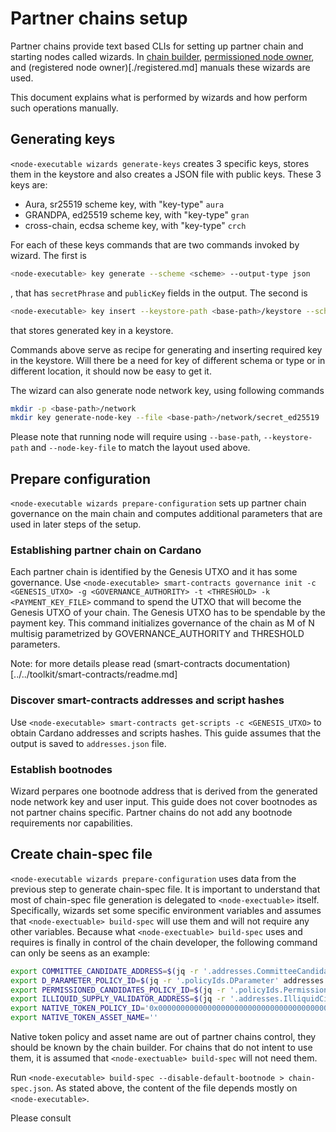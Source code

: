 # Partner chains setup

Partner chains provide text based CLIs for setting up partner chain and starting nodes called wizards.
In [chain builder](./chain_builder.md), [permissioned node owner](./permissioned.md), and (registered node owner)[./registered.md] manuals these wizards are used.

This document explains what is performed by wizards and how perform such operations manually.

## Generating keys

`<node-executable wizards generate-keys` creates 3 specific keys, stores them in the keystore and also creates a JSON file with public keys.
These 3 keys are:
* Aura, sr25519 scheme key, with "key-type" `aura`
* GRANDPA, ed25519 scheme key, with "key-type" `gran`
* cross-chain, ecdsa scheme key, with "key-type" `crch`

For each of these keys commands that are two commands invoked by wizard.
The first is
```bash
<node-executable> key generate --scheme <scheme> --output-type json
```
, that has `secretPhrase` and `publicKey` fields in the output.
The second is
```bash
<node-executable> key insert --keystore-path <base-path>/keystore --scheme <scheme> --key-type <key-type> --suri <secretPhrase>
```
that stores generated key in a keystore.

Commands above serve as recipe for generating and inserting required key in the keystore.
Will there be a need for key of different schema or type or in different location, it should now be easy to get it.

The wizard can also generate node network key, using following commands
```bash
mkdir -p <base-path>/network
mkdir key generate-node-key --file <base-path>/network/secret_ed25519
```

Please note that running node will require using `--base-path`, `--keystore-path` and `--node-key-file` to match the layout used above.

## Prepare configuration

`<node-executable wizards prepare-configuration` sets up partner chain governance on the main chain and computes additional parameters that are used in later steps of the setup.

### Establishing partner chain on Cardano

Each partner chain is identified by the Genesis UTXO and it has some governance.
Use `<node-executable> smart-contracts governance init -c <GENESIS_UTXO> -g <GOVERNANCE_AUTHORITY> -t <THRESHOLD> -k <PAYMENT_KEY_FILE>`
command to spend the UTXO that will become the Genesis UTXO of your chain.
The Genesis UTXO has to be spendable by the payment key.
This command initializes governance of the chain as M of N multisig parametrized by GOVERNANCE_AUTHORITY and THRESHOLD parameters.

Note: for more details please read (smart-contracts documentation)[../../toolkit/smart-contracts/readme.md]

### Discover smart-contracts addresses and script hashes

Use `<node-executable> smart-contracts get-scripts -c <GENESIS_UTXO>` to obtain Cardano addresses and scripts hashes.
This guide assumes that the output is saved to `addresses.json` file.

### Establish bootnodes

Wizard perpares one bootnode address that is derived from the generated node network key and user input.
This guide does not cover bootnodes as not partner chains specific.
Partner chains do not add any bootnode requirements nor capabilities.

## Create chain-spec file

`<node-executable wizards prepare-configuration` uses data from the previous step to generate chain-spec file.
It is important to understand that most of chain-spec file generation is delegated to `<node-exectuable>` itself.
Specifically, wizards set some specific environment variables and assumes that `<node-exectuable> build-spec` will use them and will not require any other variables.
Because what `<node-exectuable> build-spec` uses and requires is finally in control of the chain developer, the following command can only be seens as an example:
```bash
export COMMITTEE_CANDIDATE_ADDRESS=$(jq -r '.addresses.CommitteeCandidateValidator' addresses.json)
export D_PARAMETER_POLICY_ID=$(jq -r '.policyIds.DParameter' addresses.json)
export PERMISSIONED_CANDIDATES_POLICY_ID=$(jq -r '.policyIds.PermissionedCandidates' addresses.json)
export ILLIQUID_SUPPLY_VALIDATOR_ADDRESS=$(jq -r '.addresses.IlliquidCirculationSupplyValidator' addresses.json)
export NATIVE_TOKEN_POLICY_ID='0x00000000000000000000000000000000000000000000000000000000'
export NATIVE_TOKEN_ASSET_NAME=''
```
Native token policy and asset name are out of partner chains control, they should be known by the chain builder.
For chains that do not intent to use them, it is assumed that `<node-exectuable> build-spec` will not need them.

Run `<node-executable> build-spec --disable-default-bootnode > chain-spec.json`.
As stated above, the content of the file depends mostly on `<node-executable>`.

Please consult
